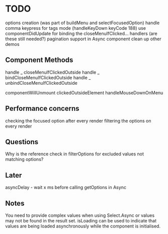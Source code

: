 # TODO

options creation (was part of buildMenu and selectFocusedOption)
handle comma keypress for tags mode (handleKeyDown keyCode 188)
use componentDidUpdate for binding the closeMenuIfClicked... handlers (are these still needed?)
pagination support in Async component
clean up other demos

## Component Methods

handle _ closeMenuIfClickedOutside
handle _ bindCloseMenuIfClickedOutside
handle _ unbindCloseMenuIfClickedOutside

componentWillUnmount
clickedOutsideElement
handleMouseDownOnMenu

## Performance concerns

checking the focused option after every render
filtering the options on every render

## Questions

Why is the reference check in filterOptions for excluded values not matching options?

## Later

asyncDelay - wait x ms before calling getOptions in Async

## Notes

You need to provide complex values when using Select.Async or values may not be found in the result set. isLoading can be used to indicate that values are being loaded asynchronously while the component is initialised.
